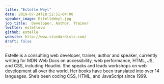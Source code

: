 ```yaml
---
title: "Estelle Weyl"
date: 2019-07-24T18:52:51-04:00
speaker_image: EstelleWeyl.jpg
job_title:  Developer, Author, Trainer
twitter: estellevw
github: estelle
website: http://www.standardista.com/
draft: false
---
```


Estelle is a consulting web developer, trainer, author and speaker, currently writing for MDN Web Docs on accessibility, web performance, HTML, JS, and CSS, including Houdini. She speaks and leads workshops on web development all over the world. Her books have been translated into over 14 languages. She’s been coding CSS, HTML, and JavaScript since 1999.